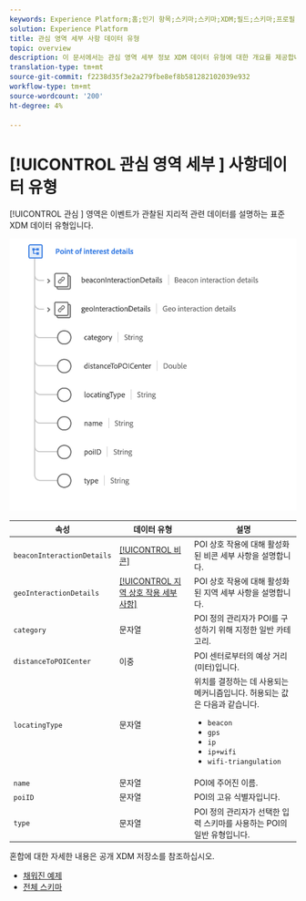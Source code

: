 ```yaml
---
keywords: Experience Platform;홈;인기 항목;스키마;스키마;XDM;필드;스키마;프로필;위치 정보;관심 영역 세부 사항;데이터 유형;데이터 유형;데이터 유형;;
solution: Experience Platform
title: 관심 영역 세부 사항 데이터 유형
topic: overview
description: 이 문서에서는 관심 영역 세부 정보 XDM 데이터 유형에 대한 개요를 제공합니다.
translation-type: tm+mt
source-git-commit: f2238d35f3e2a279fbe8ef8b581282102039e932
workflow-type: tm+mt
source-wordcount: '200'
ht-degree: 4%

---
```



# [!UICONTROL 관심 영역 세부 ] 사항데이터 유형

[!UICONTROL 관심 ] 영역은 이벤트가 관찰된 지리적 관련 데이터를 설명하는 표준 XDM 데이터 유형입니다.

<img src="../images/data-types/poi-details.png" width="550" /><br />

| 속성 | 데이터 유형 | 설명 |
| --- | --- | --- |
| `beaconInteractionDetails` | [[!UICONTROL 비콘]](./beacon.md) | POI 상호 작용에 대해 활성화된 비콘 세부 사항을 설명합니다. |
| `geoInteractionDetails` | [[!UICONTROL 지역 상호 작용 세부 사항]](./geo-interaction-details.md) | POI 상호 작용에 대해 활성화된 지역 세부 사항을 설명합니다. |
| `category` | 문자열 | POI 정의 관리자가 POI를 구성하기 위해 지정한 일반 카테고리. |
| `distanceToPOICenter` | 이중 | POI 센터로부터의 예상 거리(미터)입니다. |
| `locatingType` | 문자열 | 위치를 결정하는 데 사용되는 메커니즘입니다. 허용되는 값은 다음과 같습니다. <ul><li>`beacon`</li><li>`gps`</li><li>`ip`</li><li>`ip+wifi`</li><li>`wifi-triangulation`</li></ul> |
| `name` | 문자열 | POI에 주어진 이름. |
| `poiID` | 문자열 | POI의 고유 식별자입니다. |
| `type` | 문자열 | POI 정의 관리자가 선택한 입력 스키마를 사용하는 POI의 일반 유형입니다. |

혼합에 대한 자세한 내용은 공개 XDM 저장소를 참조하십시오.

* [채워진 예제](https://github.com/adobe/xdm/blob/master/components/datatypes/poi-detail.example.1.json)
* [전체 스키마](https://github.com/adobe/xdm/blob/master/components/datatypes/poi-detail.schema.json)